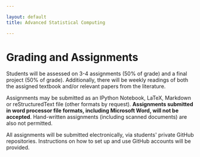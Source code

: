 ```yaml
---

layout: default
title: Advanced Statistical Computing

---
```


# Grading and Assignments

Students will be assessed on 3-4 assignments (50% of grade) and a final project (50% of grade). Additionally, there will be weekly readings of both the assigned textbook and/or relevant papers from the literature.

Assignments may be submitted as an IPython Notebook, LaTeX, Markdown or reStructuredText file (other formats by request). **Assignments submitted in word processor file formats, including Microsoft Word, will not be accepted**. Hand-written assignments (including scanned documents) are also not permitted.

All assignments will be submitted electronically, via students' private GitHub repositories. Instructions on how to set up and use GitHub accounts will be provided.
